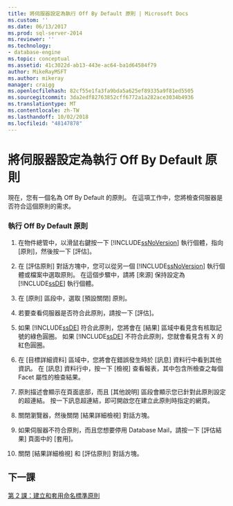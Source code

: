 ```yaml
---
title: 將伺服器設定為執行 Off By Default 原則 | Microsoft Docs
ms.custom: ''
ms.date: 06/13/2017
ms.prod: sql-server-2014
ms.reviewer: ''
ms.technology:
- database-engine
ms.topic: conceptual
ms.assetid: 41c3022d-ab13-443e-ac64-ba1d64584f79
author: MikeRayMSFT
ms.author: mikeray
manager: craigg
ms.openlocfilehash: 82cf55e1fa3fa9bda5a625ef89335a9f81ed5505
ms.sourcegitcommit: 3da2edf82763852cff6772a1a282ace3034b4936
ms.translationtype: MT
ms.contentlocale: zh-TW
ms.lasthandoff: 10/02/2018
ms.locfileid: "48147878"
---
```

# <a name="configure-a-server-to-run-the-off-by-default-policy"></a>將伺服器設定為執行 Off By Default 原則
  現在，您有一個名為 Off By Default 的原則。 在這項工作中，您將檢查伺服器是否符合這個原則的需求。  
  
### <a name="to-run-the-off-by-default-policy"></a>執行 Off By Default 原則  
  
1.  在物件總管中，以滑鼠右鍵按一下 [!INCLUDE[ssNoVersion](../../includes/ssnoversion-md.md)] 執行個體，指向 [原則]，然後按一下 [評估]。  
  
2.  在 [評估原則] 對話方塊中，您可以從另一個 [!INCLUDE[ssNoVersion](../../includes/ssnoversion-md.md)] 執行個體或檔案中選取原則。 在這個步驟中，請將 [來源] 保持設定為 [!INCLUDE[ssDE](../../includes/ssde-md.md)] 執行個體。  
  
3.  在 [原則] 區段中，選取 [預設關閉] 原則。  
  
4.  若要查看伺服器是否符合此原則，請按一下 [評估]。  
  
5.  如果 [!INCLUDE[ssDE](../../includes/ssde-md.md)] 符合此原則，您將會在 [結果] 區域中看見含有核取記號的綠色圓圈。 如果 [!INCLUDE[ssDE](../../includes/ssde-md.md)] 不符合此原則，您就會看見含有 X 的紅色圓圈。  
  
6.  在 [目標詳細資料] 區域中，您將會在錯誤發生時於 [訊息] 資料行中看到其他資訊。 在 [訊息] 資料行中，按一下 [檢視] 查看報表，其中包含所檢查之每個 Facet 屬性的檢查結果。  
  
7.  原則描述會顯示在頁面底部，而且 [其他說明] 區段會顯示您已針對此原則設定的超連結。 按一下訊息超連結，即可開啟您在建立此原則時指定的網頁。  
  
8.  關閉瀏覽器，然後關閉 [結果詳細檢視] 對話方塊。  
  
9. 如果伺服器不符合原則，而且您想要停用 Database Mail，請按一下 [評估結果] 頁面中的 [套用]。  
  
10. 關閉 [結果詳細檢視] 和 [評估原則] 對話方塊。  
  
## <a name="next-lesson"></a>下一課  
 [第 2 課：建立和套用命名標準原則](lesson-2-create-and-apply-a-naming-standards-policy.md)  
  
  
